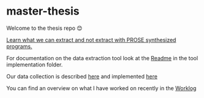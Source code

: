 # master-thesis

Welcome to the thesis repo 😊

[Learn what we can extract and not extract with PROSE synthesized programs.](what-can-we-extract.md)

For documentation on the data extraction tool look at the [Readme](pbe-extraction-buildlogs/Readme.md) in the tool implementation folder.

Our data collection is described [here](data-collection/data-collection.md) and implemented [here](data-collection/collect-travis-logs.rb)

You can find an overview on what I have worked on recently in the  [Worklog](worklog.md)
